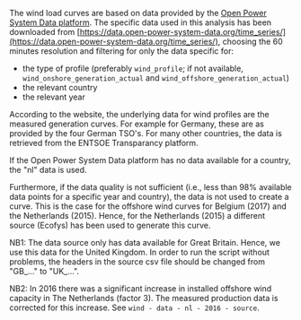 The wind load curves are based on data provided by the [Open Power System Data platform](https://data.open-power-system-data.org). The specific data used in this analysis has been downloaded from [https://data.open-power-system-data.org/time_series/](https://data.open-power-system-data.org/time_series/), choosing the 60 minutes resolution and filtering for only the data specific for:

* the type of profile (preferably `wind_profile`; if not available, `wind_onshore_generation_actual` and `wind_offshore_generation_actual`)
* the relevant country
* the relevant year

According to the website, the underlying data for wind profiles are the measured generation curves. For example for Germany, these are as provided by the four German TSO's. For many other countries, the data is retrieved from the ENTSOE Transparancy platform.

If the Open Power System Data platform has no data available for a country, the "nl" data is used.

Furthermore, if the data quality is not sufficient (i.e., less than 98% available data points for a specific year and country), the data is not used to create a curve. This is the case for the offshore wind curves for Belgium (2017) and the Netherlands (2015). Hence, for the Netherlands (2015) a different source (Ecofys) has been used to generate this curve.

NB1: The data source only has data available for Great Britain. Hence, we use this data for the United Kingdom. In order to run the script without problems, the headers in the source csv file should be changed from "GB\_..." to "UK\_...".

NB2: In 2016 there was a significant increase in installed offshore wind capacity in The Netherlands (factor 3). The measured production data is corrected for this increase. See `wind - data - nl - 2016 - source`.